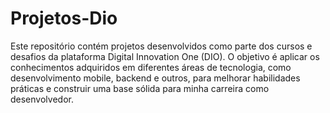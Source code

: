 # Projetos-Dio
 Este repositório contém projetos desenvolvidos como parte dos cursos e desafios da plataforma Digital Innovation One (DIO). O objetivo é aplicar os conhecimentos adquiridos em diferentes áreas de tecnologia, como desenvolvimento mobile, backend e outros, para melhorar habilidades práticas e construir uma base sólida para minha carreira como desenvolvedor.
